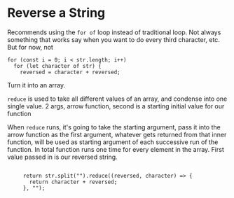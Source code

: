 # Reverse a String

Recommends using the `for of` loop instead of traditional loop. Not always something that works say when you want to do every third character, etc. But for now, not

```
for (const i = 0; i < str.length; i++)
  for (let character of str) {
    reversed = character + reversed;
```

Turn it into an array.

`reduce` is used to take all different values of an array, and condense into one single value. 2 args, arrow function, second is a starting initial value for our function

When `reduce` runs, it's going to take the starting argument, pass it into the arrow function as the first argument, whatever gets returned from that inner function, will be used as starting argument of each successive run of the function. In total function runs one time for every element in the array. First value passed in is our reversed string.

```

     return str.split("").reduce((reversed, character) => {
       return character + reversed;
     }, "");

```
